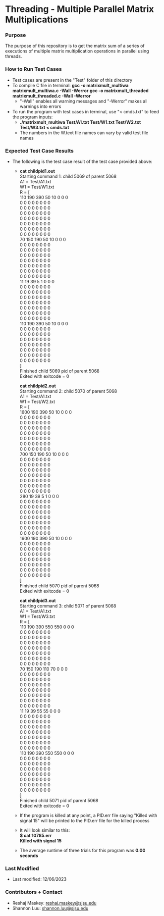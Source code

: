 # Threading - Multiple Parallel Matrix Multiplications #

### Purpose ###

The purpose of this repository is to get the matrix sum of a series of executions of multiple matrix multiplication operations in parallel using threads.

### How to Run Test Cases ###

* Test cases are present in the "Test" folder of this directory
* To compile C file in terminal:
    **gcc -o matrixmult_multiwa matrixmult_multiwa.c -Wall -Werror**
    **gcc -o matrixmult_threaded matrixmult_threaded.c -Wall -Werror**
    * "-Wall" enables all warning messages and "-Werror" makes all warnings into errors
* To run the program with test cases in terminal, use "< cmds.txt" to feed the program inputs:
    * **./matrixmult_multiwa Test/A1.txt Test/W1.txt Test/W2.txt Test/W3.txt < cmds.txt<br />**
    * The numbers in the W.text file names can vary by valid test file names

### Expected Test Case Results ###

* The following is the test case result of the test case provided above:
    *   **cat childpid1.out**<br />
            Starting command 1: child 5069 of parent 5068<br />
            A1 = Test/A1.txt<br />
            W1 = Test/W1.txt<br />
            R = \[<br />
            110 190 390 50 10  0  0  0 <br />
            0  0  0  0  0  0  0  0 <br />
            0  0  0  0  0  0  0  0 <br />
            0  0  0  0  0  0  0  0 <br />
            0  0  0  0  0  0  0  0 <br />
            0  0  0  0  0  0  0  0 <br />
            0  0  0  0  0  0  0  0 <br />
            0  0  0  0  0  0  0  0 <br />
            70 150 190 50 10  0  0  0 <br />
            0  0  0  0  0  0  0  0 <br />
            0  0  0  0  0  0  0  0 <br />
            0  0  0  0  0  0  0  0 <br />
            0  0  0  0  0  0  0  0 <br />
            0  0  0  0  0  0  0  0 <br />
            0  0  0  0  0  0  0  0 <br />
            0  0  0  0  0  0  0  0 <br />
            11 19 39  5  1  0  0  0 <br />
            0  0  0  0  0  0  0  0 <br />
            0  0  0  0  0  0  0  0 <br />
            0  0  0  0  0  0  0  0 <br />
            0  0  0  0  0  0  0  0 <br />
            0  0  0  0  0  0  0  0 <br />
            0  0  0  0  0  0  0  0 <br />
            0  0  0  0  0  0  0  0 <br />
            110 190 390 50 10  0  0  0 <br />
            0  0  0  0  0  0  0  0 <br />
            0  0  0  0  0  0  0  0 <br />
            0  0  0  0  0  0  0  0 <br />
            0  0  0  0  0  0  0  0 <br />
            0  0  0  0  0  0  0  0 <br />
            0  0  0  0  0  0  0  0 <br />
            0  0  0  0  0  0  0  0 <br />
            ]<br />
            Finished child 5069 pid of parent 5068<br />
            Exited with exitcode = 0<br />

        **cat childpid2.out**<br />
            Starting command 2: child 5070 of parent 5068<br />
            A1 = Test/A1.txt<br />
            W1 = Test/W2.txt<br />
            R = \[<br />
            1600 190 390 50 10  0  0  0 <br />
            0  0  0  0  0  0  0  0 <br />
            0  0  0  0  0  0  0  0 <br />
            0  0  0  0  0  0  0  0 <br />
            0  0  0  0  0  0  0  0 <br />
            0  0  0  0  0  0  0  0 <br />
            0  0  0  0  0  0  0  0 <br />
            0  0  0  0  0  0  0  0 <br />
            700 150 190 50 10  0  0  0 <br />
            0  0  0  0  0  0  0  0 <br />
            0  0  0  0  0  0  0  0 <br />
            0  0  0  0  0  0  0  0 <br />
            0  0  0  0  0  0  0  0 <br />
            0  0  0  0  0  0  0  0 <br />
            0  0  0  0  0  0  0  0 <br />
            0  0  0  0  0  0  0  0 <br />
            280 19 39  5  1  0  0  0 <br />
            0  0  0  0  0  0  0  0 <br />
            0  0  0  0  0  0  0  0 <br />
            0  0  0  0  0  0  0  0 <br />
            0  0  0  0  0  0  0  0 <br />
            0  0  0  0  0  0  0  0 <br />
            0  0  0  0  0  0  0  0 <br />
            0  0  0  0  0  0  0  0 <br />
            1600 190 390 50 10  0  0  0 <br />
            0  0  0  0  0  0  0  0 <br />
            0  0  0  0  0  0  0  0 <br />
            0  0  0  0  0  0  0  0 <br />
            0  0  0  0  0  0  0  0 <br />
            0  0  0  0  0  0  0  0 <br />
            0  0  0  0  0  0  0  0 <br />
            0  0  0  0  0  0  0  0 <br />
            ]<br />
            Finished child 5070 pid of parent 5068<br />
            Exited with exitcode = 0<br />

        **cat childpid3.out**<br />
            Starting command 3: child 5071 of parent 5068<br />
            A1 = Test/A1.txt<br />
            W1 = Test/W3.txt<br />
            R = \[<br />
            110 190 390 550 550  0  0  0 <br />
            0  0  0  0  0  0  0  0 <br />
            0  0  0  0  0  0  0  0 <br />
            0  0  0  0  0  0  0  0 <br />
            0  0  0  0  0  0  0  0 <br />
            0  0  0  0  0  0  0  0 <br />
            0  0  0  0  0  0  0  0 <br />
            0  0  0  0  0  0  0  0 <br />
            70 150 190 110 70  0  0  0 <br />
            0  0  0  0  0  0  0  0 <br />
            0  0  0  0  0  0  0  0 <br />
            0  0  0  0  0  0  0  0 <br />
            0  0  0  0  0  0  0  0 <br />
            0  0  0  0  0  0  0  0 <br />
            0  0  0  0  0  0  0  0 <br />
            0  0  0  0  0  0  0  0 <br />
            11 19 39 55 55  0  0  0 <br />
            0  0  0  0  0  0  0  0 <br />
            0  0  0  0  0  0  0  0 <br />
            0  0  0  0  0  0  0  0 <br />
            0  0  0  0  0  0  0  0 <br />
            0  0  0  0  0  0  0  0 <br />
            0  0  0  0  0  0  0  0 <br />
            0  0  0  0  0  0  0  0 <br />
            110 190 390 550 550  0  0  0 <br />
            0  0  0  0  0  0  0  0 <br />
            0  0  0  0  0  0  0  0 <br />
            0  0  0  0  0  0  0  0 <br />
            0  0  0  0  0  0  0  0 <br />
            0  0  0  0  0  0  0  0 <br />
            0  0  0  0  0  0  0  0 <br />
            0  0  0  0  0  0  0  0 <br />
            ]<br />
            Finished child 5071 pid of parent 5068<br />
            Exited with exitcode = 0<br />

    * If the program is killed at any point, a PID.err file saying "Killed with signal 15" will be printed to the PID.err file for the killed process
    * It will look similar to this:<br />
        **$ cat 10785.err<br />**
        **Killed with signal 15**
    * The average runtime of three trials for this program was **0.00 seconds**

### Last Modified ###

* Last modified: 12/06/2023

### Contributors + Contact ###

* Reshaj Maskey: reshaj.maskey@sjsu.edu
* Shannon Luu: shannon.luu@sjsu.edu